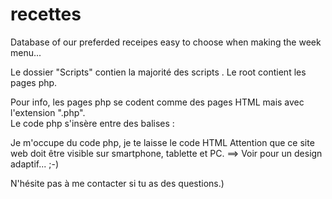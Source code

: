 # recettes
Database of our preferded receipes easy to choose when making the week menu...

Le dossier "Scripts" contien la majorité des scripts <php>.
Le root contient les pages php.

Pour info, les pages php se codent comme des pages HTML mais avec l'extension ".php".  
Le code php s'insère entre des balises : <?php .... ?>

Je m'occupe du code php, je te laisse le code HTML
Attention que ce site web doit être visible sur smartphone, tablette et PC.  ==> Voir pour un design adaptif... ;-)

N'hésite pas à me contacter si tu as des questions.)
